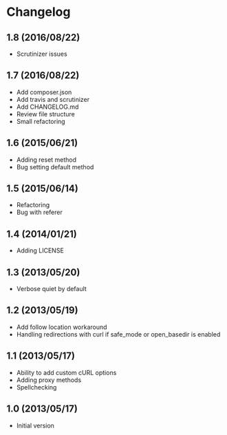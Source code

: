 # Changelog

## 1.8 (2016/08/22)

* Scrutinizer issues

## 1.7 (2016/08/22)

* Add composer.json
* Add travis and scrutinizer
* Add CHANGELOG.md
* Review file structure
* Small refactoring

## 1.6 (2015/06/21)

* Adding reset method
* Bug setting default method

## 1.5 (2015/06/14)

* Refactoring
* Bug with referer

## 1.4 (2014/01/21)

* Adding LICENSE

## 1.3 (2013/05/20)

* Verbose quiet by default

## 1.2 (2013/05/19)

* Add follow location workaround
* Handling redirections with curl if safe_mode or open_basedir is enabled

## 1.1 (2013/05/17)

* Ability to add custom cURL options
* Adding proxy methods
* Spellchecking

## 1.0 (2013/05/17)

* Initial version
